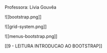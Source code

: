 Professora: Lívia Gouvêa

![[bootstrap.png]]

![[grid-system.png]]

![[menus-bootstrap.png]]

[[9 - LEITURA INTRODUCAO AO BOOTSTRAP]]